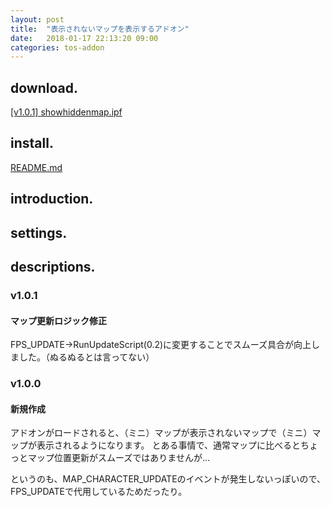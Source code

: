 ```yaml
---
layout: post
title:  "表示されないマップを表示するアドオン"
date:   2018-01-17 22:13:20 09:00
categories: tos-addon
---
```


## download.

[[v1.0.1] showhiddenmap.ipf](https://github.com/weizlogy/tos/releases/download/showhiddenmap/showhiddenmap-v1.0.1.ipf)

## install.

[README.md](https://github.com/weizlogy/tos/blob/master/README.md)

## introduction.

## settings.

## descriptions.

### v1.0.1

#### マップ更新ロジック修正

FPS_UPDATE->RunUpdateScript(0.2)に変更することでスムーズ具合が向上しました。（ぬるぬるとは言ってない）

### v1.0.0

#### 新規作成

アドオンがロードされると、（ミニ）マップが表示されないマップで（ミニ）マップが表示されるようになります。
とある事情で、通常マップに比べるとちょっとマップ位置更新がスムーズではありませんが...

というのも、MAP_CHARACTER_UPDATEのイベントが発生しないっぽいので、FPS_UPDATEで代用しているためだったり。

